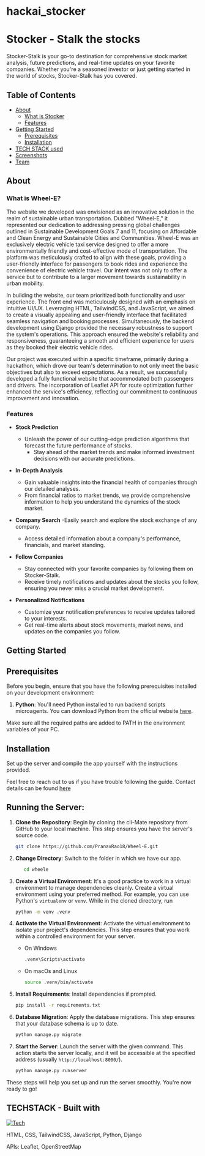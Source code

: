 # hackai_stocker
# Stocker - Stalk the stocks

Stocker-Stalk is your go-to destination for comprehensive stock market analysis, future predictions, and real-time updates on your favorite companies. Whether you're a seasoned investor or just getting started in the world of stocks, Stocker-Stalk has you covered.

## Table of Contents
- [About](#about)
  - [What is Stocker](#what-is-stocker)
  - [Features](#features)
- [Getting Started](#getting-started)
  - [Prerequisites](#prerequisites)
  - [Installation](#installation)
- [TECH STACK used](#techstack---built-with)
- [Screenshots](#screenshots)
- [Team](#the-team)

## About
### What is Wheel-E?
 The website we developed was envisioned as an innovative solution in the realm of sustainable urban transportation. Dubbed "Wheel-E," it represented our dedication to addressing pressing global challenges outlined in Sustainable Development Goals 7 and 11, focusing on Affordable and Clean Energy and Sustainable Cities and Communities. Wheel-E was an exclusively electric vehicle taxi service designed to offer a more environmentally friendly and cost-effective mode of transportation. The platform was meticulously crafted to align with these goals, providing a user-friendly interface for passengers to book rides and experience the convenience of electric vehicle travel. Our intent was not only to offer a service but to contribute to a larger movement towards sustainability in urban mobility.

In building the website, our team prioritized both functionality and user experience. The front end was meticulously designed with an emphasis on intuitive UI/UX. Leveraging HTML, TailwindCSS, and JavaScript, we aimed to create a visually appealing and user-friendly interface that facilitated seamless navigation and booking processes. Simultaneously, the backend development using Django provided the necessary robustness to support the system's operations. This approach ensured the website's reliability and responsiveness, guaranteeing a smooth and efficient experience for users as they booked their electric vehicle rides.

Our project was executed within a specific timeframe, primarily during a hackathon, which drove our team's determination to not only meet the basic objectives but also to exceed expectations. As a result, we successfully developed a fully functional website that accommodated both passengers and drivers. The incorporation of Leaflet API for route optimization further enhanced the service's efficiency, reflecting our commitment to continuous improvement and innovation.

 

### Features

- **Stock Prediction**
  - Unleash the power of our cutting-edge prediction algorithms that forecast the future performance of stocks.
    - Stay ahead of the market trends and make informed investment decisions with our accurate predictions.

- **In-Depth Analysis**
   - Gain valuable insights into the financial health of companies through our detailed analyses.
   - From financial ratios to market trends, we provide comprehensive information to help you understand the dynamics of the stock market.

- **Company Search**
   -Easily search and explore the stock exchange of any company.
  - Access detailed information about a company's performance, financials, and market standing.

- **Follow Companies**
   -  Stay connected with your favorite companies by following them on Stocker-Stalk.
   -   Receive timely notifications and updates about the stocks you follow, ensuring you never miss a crucial market development.

- **Personalized Notifications**
   - Customize your notification preferences to receive updates tailored to your interests.
   - Get real-time alerts about stock movements, market news, and updates on the companies you follow.


## Getting Started
## Prerequisites

Before you begin, ensure that you have the following prerequisites installed on your development environment:

1. **Python**: You'll need Python installed to run backend scripts microagents. You can download Python from the official website [here](https://www.python.org/downloads/).

Make sure all the required paths are added to PATH in the environment variables of your PC.


## Installation

Set up the server and compile the app yourself with the instructions provided.

Feel free to reach out to us if you have trouble following the guide. Contact details can be found [here](#the-team)

## Running the Server:

1. **Clone the Repository**: Begin by cloning the cli-Mate repository from GitHub to your local machine. This step ensures you have the server's source code.
    ```bash
    git clone https://github.com/PranavRao18/Wheel-E.git
    ```

2. **Change Directory**: Switch to the folder in which we have our app.
   ```bash
      cd wheele
    ```
    
3. **Create a Virtual Environment**: It's a good practice to work in a virtual environment to manage dependencies cleanly. Create a virtual environment using your preferred method. For example, you can use Python's `virtualenv` or `venv`.
    While in the cloned directory, run
    ```bash
    python -m venv .venv
    ```
4. **Activate the Virtual Environment**: Activate the virtual environment to isolate your project's dependencies. This step ensures that you work within a controlled environment for your server.
    - On Windows
      ```bash
      .venv\Scripts\activate
      ```
    - On macOs and Linux
      ```bash
      source .venv/bin/activate
      ```
      
5. **Install Requirements**: Install dependencies if prompted.
    ```bash
    pip install -r requirements.txt
    ```
    
6. **Database Migration**: Apply the database migrations. This step ensures that your database schema is up to date.
    ```bash
    python manage.py migrate
    ```
   
7. **Start the Server**: Launch the server with the given command. This action starts the server locally, and it will be accessible at the specified address (usually `http://localhost:8000/`).

    ```bash
    python manage.py runserver
    ```


These steps will help you set up and run the server smoothly. You're now ready to go!




## TECHSTACK - Built with

[![Tech](https://skillicons.dev/icons?i=html,css,tailwind,js,python,django)](https://skillicons.dev)

HTML, CSS, TailwindCSS, JavaScript, Python, Django

APIs: Leaflet, OpenStreetMap
